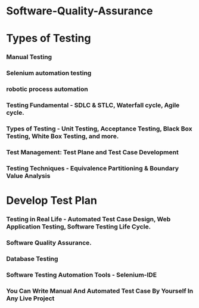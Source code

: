 # Software-Quality-Assurance

# Types of Testing

### Manual Testing
### Selenium automation testing
### robotic process automation 
### Testing Fundamental - SDLC & STLC, Waterfall cycle, Agile cycle.
### Types of Testing - Unit Testing, Acceptance Testing, Black Box Testing, White Box Testing, and more.
### Test Management: Test Plane and Test Case Development
### Testing Techniques - Equivalence Partitioning & Boundary Value Analysis

# Develop Test Plan

### Testing in Real Life - Automated Test Case Design, Web Application Testing, Software Testing Life Cycle.
### Software Quality Assurance.
### Database Testing
### Software Testing Automation Tools - Selenium-IDE
### You Can Write Manual And Automated Test Case By Yourself In Any Live Project

